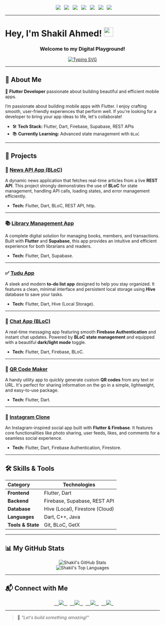 <p align="center">
  <img src="https://img.shields.io/badge/FLUTTER-02569B?style=for-the-badge&logo=flutter&logoColor=white"/>
  <img src="https://img.shields.io/badge/DART-0175C2?style=for-the-badge&logo=dart&logoColor=white"/>
  <img src="https://img.shields.io/badge/FIREBASE-FFCA28?style=for-the-badge&logo=firebase&logoColor=white"/>
  <img src="https://img.shields.io/badge/State%20Management-BLoC-0052CC?style=for-the-badge&logo=bloc&logoColor=white"/>
  <img src="https://img.shields.io/badge/REST%20API-000000?style=for-the-badge&logo=swagger&logoColor=white"/>
  <img src="https://img.shields.io/badge/C++-00599C?style=for-the-badge&logo=c%2B%2B&logoColor=white"/>
  <img src="https://img.shields.io/badge/JAVA-007396?style=for-the-badge&logo=java&logoColor=white"/>
</p>

---

# Hey, I'm Shakil Ahmed! <img src="https://media.giphy.com/media/hvRJCLFzcasrR4ia7z/giphy.gif" width="30px">

<h3 align="center">Welcome to my Digital Playground!</h3>

<p align="center">
  <a href="https://github.com/denvercoder1/readme-typing-svg">
    <img src="https://readme-typing-svg.herokuapp.com?font=Fira+Code&size=25&pause=1000&color=27AE60&center=true&vCenter=true&width=435&lines=Passionate+Flutter+Developer;Building+Beautiful+UI%2FUX;Loves+to+solve+problems;Lets+build+something+amazing!" alt="Typing SVG" />
  </a>
</p>

---

## 🧠 About Me

🎯 **Flutter Developer** passionate about building beautiful and efficient mobile apps.

I’m passionate about building mobile apps with Flutter. I enjoy crafting smooth, user-friendly experiences that perform well. If you're looking for a developer to bring your app ideas to life, let's collaborate!

- 🛠️ **Tech Stack:** Flutter, Dart, Firebase, Supabase, REST APIs  
- 📚 **Currently Learning:** Advanced state management with `BLoC`  

---

## 🚀 Projects

### 📰 [**News API App (BLoC)**](https://github.com/Shakil-ahd/news_api_app_bloc)
A dynamic news application that fetches real-time articles from a live **REST API**. This project strongly demonstrates the use of **BLoC** for state management, handling API calls, loading states, and error management efficiently.
- **Tech:** Flutter, Dart, BLoC, REST API, http.

---

### 📚 [**Library Management App**](https://github.com/Shakil-ahd/library_management_system-main)  
A complete digital solution for managing books, members, and transactions. Built with **Flutter** and **Supabase**, this app provides an intuitive and efficient experience for both librarians and readers.
- **Tech:** Flutter, Dart, Supabase.

---

### ✅ [**Tudu App**](https://github.com/Shakil-ahd/Tudu-App)  
A sleek and modern **to-do list app** designed to help you stay organized. It features a clean, minimal interface and persistent local storage using **Hive** database to save your tasks.
- **Tech:** Flutter, Dart, Hive (Local Storage).

---

### 💬 [**Chat App (BLoC)**](https://github.com/Shakil-ahd/chat_app_test)  
A real-time messaging app featuring smooth **Firebase Authentication** and instant chat updates. Powered by **BLoC state management** and equipped with a beautiful **dark/light mode** toggle.
- **Tech:** Flutter, Dart, Firebase, BLoC.

---

### 🔳 [**QR Code Maker**](https://github.com/Shakil-ahd/qr-code-maker)  
A handy utility app to quickly generate custom **QR codes** from any text or URL. It's perfect for sharing information on the go in a simple, lightweight, and easy-to-use package.
- **Tech:** Flutter, Dart.

---

### 📸 [**Instagram Clone**](https://github.com/Shakil-ahd/instagram_app)  
An Instagram-inspired social app built with **Flutter & Firebase**. It features core functionalities like photo sharing, user feeds, likes, and comments for a seamless social experience.
- **Tech:** Flutter, Dart, Firebase Authentication, Firestore.

---

## 🛠️ Skills & Tools

| Category       | Technologies |
|----------------|--------------|
| **Frontend**   | Flutter, Dart |
| **Backend**    | Firebase, Supabase, REST API |
| **Database**   | Hive (Local), Firestore (Cloud) |
| **Languages**  | Dart, C++, Java |
| **Tools & State** | Git, BLoC, GetX |

---

## 📊 My GitHub Stats

<p align="center">
  <img src="https://github-readme-stats.vercel.app/api?username=Shakil-ahd&show_icons=true&theme=radical&hide_border=true&include_all_commits=true&count_private=true" alt="Shakil's GitHub Stats"/>
  <br/>
  <img src="https://github-readme-stats.vercel.app/api/top-langs/?username=Shakil-ahd&layout=compact&theme=radical&hide_border=true" alt="Shakil's Top Languages"/>
</p>

---

## 📬 Connect with Me

<p align="center">
  <a href="mailto:shakilahmed.of@gmail.com">
    <img src="https://img.shields.io/badge/Email-D14836?style=for-the-badge&logo=gmail&logoColor=white"/>
  </a>
  <a href="https://www.linkedin.com/in/shakil-ahmed22">
    <img src="https://img.shields.io/badge/LinkedIn-0077B5?style=for-the-badge&logo=linkedin&logoColor=white"/>
  </a>
  <a href="https://facebook.com/shakilahmed.of">
    <img src="https://img.shields.io/badge/Facebook-1877F2?style=for-the-badge&logo=facebook&logoColor=white"/>
  </a>
  <a href="https://github.com/Shakil-ahd">
    <img src="https://img.shields.io/badge/GitHub-100000?style=for-the-badge&logo=github&logoColor=white"/>
  </a>
</p>

---

> 🌱 *"Let's build something amazing!"*
